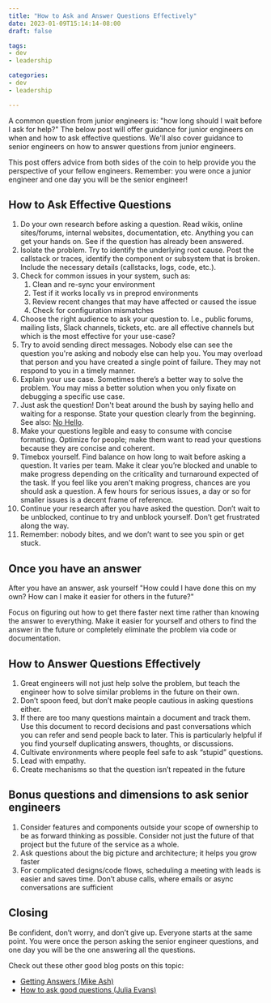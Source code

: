 ```yaml
---
title: "How to Ask and Answer Questions Effectively"
date: 2023-01-09T15:14:14-08:00
draft: false

tags:
- dev
- leadership

categories:
- dev
- leadership

---
```


A common question from junior engineers is: "how long should I wait before I ask for help?" The below post will offer guidance for junior engineers on when and how to ask effective questions. We'll also cover guidance to senior engineers on how to answer questions from junior engineers.

This post offers advice from both sides of the coin to help provide you the perspective of your fellow engineers. Remember: you were once a junior engineer and one day you will be the senior engineer!

## How to Ask Effective Questions

1. Do your own research before asking a question. Read wikis, online sites/forums, internal websites, documentation, etc. Anything you can get your hands on. See if the question has already been answered.
2. Isolate the problem. Try to identify the underlying root cause. Post the callstack or traces, identify the component or subsystem that is broken. Include the necessary details (callstacks, logs, code, etc.).
3. Check for common issues in your system, such as:
    1. Clean and re-sync your environment
    2. Test if it works locally vs in preprod environments
    3. Review recent changes that may have affected or caused the issue
    4. Check for configuration mismatches
4. Choose the right audience to ask your question to. I.e., public forums, mailing lists, Slack channels, tickets, etc. are all effective channels but which is the most effective for your use-case?
5. Try to avoid sending direct messages. Nobody else can see the question you're asking and nobody else can help you. You may overload that person and you have created a single point of failure. They may not respond to you in a timely manner.
6. Explain your use case. Sometimes there’s a better way to solve the problem. You may miss a better solution when you only fixate on debugging a specific use case.
7. Just ask the question! Don't beat around the bush by saying hello and waiting for a response. State your question clearly from the beginning. See also: [No Hello](https://www.nohello.com/).
8. Make your questions legible and easy to consume with concise formatting. Optimize for people; make them want to read your questions because they are concise and coherent.
9. Timebox yourself. Find balance on how long to wait before asking a question. It varies per team. Make it clear you’re blocked and unable to make progress depending on the criticality and turnaround expected of the task. If you feel like you aren't making progress, chances are you should ask a question. A few hours for serious issues, a day or so for smaller issues is a decent frame of reference.
10. Continue your research after you have asked the question. Don’t wait to be unblocked, continue to try and unblock yourself. Don’t get frustrated along the way.
11. Remember: nobody bites, and we don’t want to see you spin or get stuck.

## Once you have an answer

After you have an answer, ask yourself "How could I have done this on my own? How can I make it easier for others in the future?"

Focus on figuring out how to get there faster next time rather than knowing the answer to everything. Make it easier for yourself and others to find the answer in the future or completely eliminate the problem via code or documentation.

## How to Answer Questions Effectively

1. Great engineers will not just help solve the problem, but teach the engineer how to solve similar problems in the future on their own.
2. Don’t spoon feed, but don’t make people cautious in asking questions either.
3. If there are too many questions maintain a document and track them. Use this document to record decisions and past conversations which you can refer and send people back to later. This is particularly helpful if you find yourself duplicating answers, thoughts, or discussions.
4. Cultivate environments where people feel safe to ask “stupid” questions.
5. Lead with empathy.
6. Create mechanisms so that the question isn’t repeated in the future

## Bonus questions and dimensions to ask senior engineers

1. Consider features and components outside your scope of ownership to be as forward thinking as possible. Consider not just the future of that project but the future of the service as a whole.
2. Ask questions about the big picture and architecture; it helps you grow faster
3. For complicated designs/code flows, scheduling a meeting with leads is easier and saves time. Don’t abuse calls, where emails or async conversations are sufficient

## Closing

Be confident, don’t worry, and don’t give up. Everyone starts at the same point. You were once the person asking the senior engineer questions, and one day you will be the one answering all the questions.

Check out these other good blog posts on this topic:

- [Getting Answers (Mike Ash)](https://www.mikeash.com/getting_answers.html)
- [How to ask good questions (Julia Evans)](https://jvns.ca/blog/good-questions/)